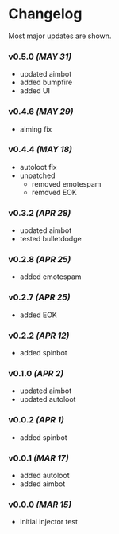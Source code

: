 # Changelog
Most major updates are shown.
### v0.5.0 _(MAY 31)_
- updated aimbot
- added bumpfire
- added UI
### v0.4.6 _(MAY 29)_
- aiming fix
### v0.4.4 _(MAY 18)_
- autoloot fix
- unpatched
	- removed emotespam
	- removed EOK
### v0.3.2 _(APR 28)_
- updated aimbot
- tested bulletdodge
### v0.2.8 _(APR 25)_
- added emotespam
### v0.2.7 _(APR 25)_
- added EOK
### v0.2.2 _(APR 12)_
- added spinbot
### v0.1.0 _(APR 2)_
- updated aimbot
- updated autoloot
### v0.0.2 _(APR 1)_
- added spinbot
### v0.0.1 _(MAR 17)_
- added autoloot
- added aimbot
### v0.0.0 _(MAR 15)_
- initial injector test